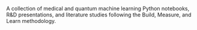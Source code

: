 A collection of medical and quantum machine learning Python notebooks, R&D presentations, and literature studies following the Build, Measure, and Learn methodology.
